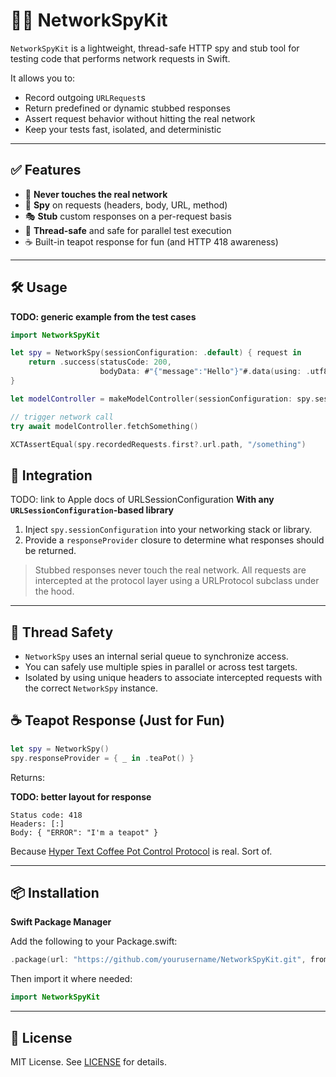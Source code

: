 # 🕵️‍♂️ NetworkSpyKit

`NetworkSpyKit` is a lightweight, thread-safe HTTP spy and stub tool for testing code that performs network requests in Swift.

It allows you to:
- Record outgoing `URLRequest`s
- Return predefined or dynamic stubbed responses
- Assert request behavior without hitting the real network
- Keep your tests fast, isolated, and deterministic

---

## ✅ Features

- 🚫 **Never touches the real network**
- 🧪 **Spy** on requests (headers, body, URL, method)
- 🎭 **Stub** custom responses on a per-request basis
- 🧵 **Thread-safe** and safe for parallel test execution
- ☕ Built-in teapot response for fun (and HTTP 418 awareness)

---

## 🛠 Usage
**TODO: generic example from the test cases**

```swift
import NetworkSpyKit

let spy = NetworkSpy(sessionConfiguration: .default) { request in
    return .success(statusCode: 200,
                    bodyData: #"{"message":"Hello"}"#.data(using: .utf8))
}

let modelController = makeModelController(sessionConfiguration: spy.sessionConfiguration)

// trigger network call
try await modelController.fetchSomething()

XCTAssertEqual(spy.recordedRequests.first?.url.path, "/something")
```

## 🧩 Integration

TODO: link to Apple docs of URLSessionConfiguration
**With any `URLSessionConfiguration`-based library**

1.	Inject `spy.sessionConfiguration` into your networking stack or library.
2.	Provide a `responseProvider` closure to determine what responses should be returned.

> Stubbed responses never touch the real network.
> All requests are intercepted at the protocol layer using a URLProtocol subclass under the hood.

---

## 🧵 Thread Safety
	
- `NetworkSpy` uses an internal serial queue to synchronize access.
- You can safely use multiple spies in parallel or across test targets.
- Isolated by using unique headers to associate intercepted requests with the correct `NetworkSpy` instance.

## ☕ Teapot Response (Just for Fun)

```swift
let spy = NetworkSpy()
spy.responseProvider = { _ in .teaPot() }
```

Returns:

**TODO: better layout for response**

```text
Status code: 418
Headers: [:]
Body: { "ERROR": "I'm a teapot" }
````

Because [Hyper Text Coffee Pot Control Protocol](https://en.wikipedia.org/wiki/Hyper_Text_Coffee_Pot_Control_Protocol) is real. Sort of.

---

## 📦 Installation

**Swift Package Manager**

Add the following to your Package.swift:

```swift
.package(url: "https://github.com/yourusername/NetworkSpyKit.git", from: "1.0.0")
```

Then import it where needed:

```swift
import NetworkSpyKit
```

---

## 📄 License

MIT License. See [LICENSE](LICENSE.md) for details.